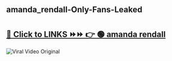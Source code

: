 
 ## amanda_rendall-Only-Fans-Leaked

# <h2><a href="https://clipsfans.com/amanda_rendall&ref=git">🔗 Click to LINKS ⏩⏩ 👉 🟢 amanda rendall </a></h2>

<a href="https://clipsfans.com/amanda_rendall&ref=git" rel="nofollow" data-target="animated-image.originalLink"><img src="https://i.ibb.co.com/xMMVF88/686577567.gif" alt="Viral Video Original" style="max-width: 100%; display: inline-block;" data-target="animated-image.originalImage"></a>
